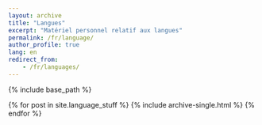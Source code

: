 ```yaml
---
layout: archive
title: "Langues"
excerpt: "Matériel personnel relatif aux langues"
permalink: /fr/language/
author_profile: true
lang: en
redirect_from: 
    - /fr/languages/
---
```

{% include base_path %}

{% for post in site.language_stuff %}
  {% include archive-single.html %}
{% endfor %}
